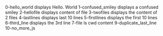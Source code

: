 0-hello_world displays Hello. World
1-confused_smiley displays a confused smiley
2-hellofile displays content of file
3-twofiles displays the content of 2 files
4-lastlines displays last 10 lines
5-firstlines displays the first 10 lines
6-third_line displays the 3rd line
7-file
ls cwd content
9-duplicate_last_line
10-no_more_js
